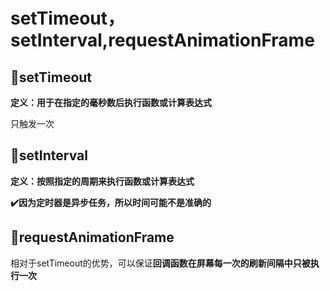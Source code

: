 # setTimeout，setInterval,requestAnimationFrame

## :book:setTimeout

**定义：用于在指定的毫秒数后执行函数或计算表达式**

只触发一次

## :book:setInterval

**定义：按照指定的周期来执行函数或计算表达式**



**:heavy_check_mark:因为定时器是异步任务，所以时间可能不是准确的**



## :book:requestAnimationFrame

相对于setTimeout的优势，可以保证**回调函数在屏幕每一次的刷新间隔中只被执行一次**